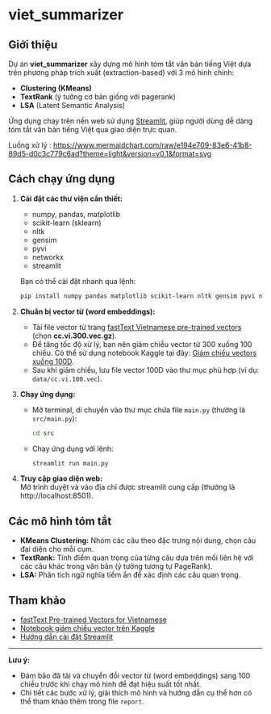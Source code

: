 # viet_summarizer

## Giới thiệu
Dự án **viet_summarizer** xây dựng mô hình tóm tắt văn bản tiếng Việt dựa trên phương pháp trích xuất (extraction-based) với 3 mô hình chính:
- **Clustering (KMeans)**
- **TextRank** (ý tưởng cơ bản giống với pagerank)
- **LSA** (Latent Semantic Analysis)

Ứng dụng chạy trên nền web sử dụng [Streamlit](https://streamlit.io/), giúp người dùng dễ dàng tóm tắt văn bản tiếng Việt qua giao diện trực quan.

Luồng xử lý : https://www.mermaidchart.com/raw/e194e709-83e6-41b8-89d5-d0c3c779c6ad?theme=light&version=v0.1&format=svg

## Cách chạy ứng dụng
1. **Cài đặt các thư viện cần thiết:**
   - numpy, pandas, matplotlib
   - scikit-learn (sklearn)
   - nltk
   - gensim
   - pyvi
   - networkx
   - streamlit

   Bạn có thể cài đặt nhanh qua lệnh:
   ```sh
   pip install numpy pandas matplotlib scikit-learn nltk gensim pyvi networkx streamlit
   ```

2. **Chuẩn bị vector từ (word embeddings):**
   - Tải file vector từ trang [fastText Vietnamese pre-trained vectors](https://fasttext.cc/docs/en/crawl-vectors.html) (chọn **cc.vi.300.vec.gz**).
   - Để tăng tốc độ xử lý, bạn nên giảm chiều vector từ 300 xuống 100 chiều. Có thể sử dụng notebook Kaggle tại đây: [Giảm chiều vectors xuống 100D](https://www.kaggle.com/code/thonghutin/gi-m-chi-u/output).
   - Sau khi giảm chiều, lưu file vector 100D vào thư mục phù hợp (ví dụ: `data/cc.vi.100.vec`).

3. **Chạy ứng dụng:**
   - Mở terminal, di chuyển vào thư mục chứa file `main.py` (thường là `src/main.py`):
     ```sh
     cd src
     ```
   - Chạy ứng dụng với lệnh:
     ```sh
     streamlit run main.py
     ```

4. **Truy cập giao diện web:**  
   Mở trình duyệt và vào địa chỉ được streamlit cung cấp (thường là http://localhost:8501).

## Các mô hình tóm tắt
- **KMeans Clustering:** Nhóm các câu theo đặc trưng nội dung, chọn câu đại diện cho mỗi cụm.
- **TextRank:** Tính điểm quan trọng của từng câu dựa trên mối liên hệ với các câu khác trong văn bản (ý tưởng tương tự PageRank).
- **LSA:** Phân tích ngữ nghĩa tiềm ẩn để xác định các câu quan trọng.

## Tham khảo
- [fastText Pre-trained Vectors for Vietnamese](https://fasttext.cc/docs/en/crawl-vectors.html)
- [Notebook giảm chiều vector trên Kaggle](https://www.kaggle.com/code/thonghutin/gi-m-chi-u/output)
- [Hướng dẫn cài đặt Streamlit](https://docs.streamlit.io/library/get-started/installation)

---

**Lưu ý:**  
- Đảm bảo đã tải và chuyển đổi vector từ (word embeddings) sang 100 chiều trước khi chạy mô hình để đạt hiệu suất tốt nhất.
- Chi tiết các bước xử lý, giải thích mô hình và hướng dẫn cụ thể hơn có thể tham khảo thêm trong file `report`.

